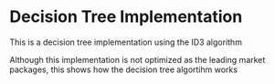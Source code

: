 # Decision Tree Implementation

This is a decision tree implementation using the ID3 algorithm

Although this implementation is not optimized as the leading market packages, this shows how the decision tree algortihm works
